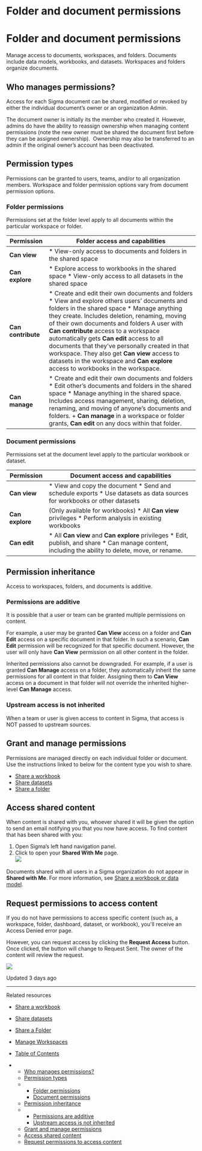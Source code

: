 # Folder and document permissions

# Folder and document permissions

Manage access to documents, workspaces, and folders. Documents include data models, workbooks, and datasets. Workspaces and folders organize documents.

## Who manages permissions?

Access for each Sigma document can be shared, modified or revoked by either the individual document’s owner or an organization Admin.

The document owner is initially its the member who created it. However, admins do have the ability to reassign ownership when managing content permissions (note the new owner must be shared the document first before they can be assigned ownership).  Ownership may also be transferred to an admin if the original owner’s account has been deactivated.

## Permission types

Permissions can be granted to users, teams, and/or to all organization members. Workspace and folder permission options vary from document permission options.

### Folder permissions

Permissions set at the folder level apply to all documents within the particular workspace or folder.

| Permission | Folder access and capabilities |
| --- | --- |
| **Can view** | * View-only access to documents and folders in the shared space |
| **Can explore** | * Explore access to workbooks in the shared space * View-only access to all datasets in the shared space |
| **Can contribute** | * Create and edit their own documents and folders * View and explore others users’ documents and folders in the shared space * Manage anything they create. Includes deletion, renaming, moving of their own documents and folders   A user with **Can contribute** access to a workspace automatically gets **Can edit** access to all documents that they’ve personally created in that workspace. They also get **Can view** access to datasets in the workspace and **Can explore** access to workbooks in the workspace. |
| **Can manage** | * Create and edit their own documents and folders * Edit other’s documents and folders in the shared space * Manage anything in the shared space. Includes access management, sharing, deletion, renaming, and moving of anyone’s documents and folders.   + **Can manage** in a workspace or folder grants, **Can edit** on any docs within that folder. |

### Document permissions

Permissions set at the document level apply to the particular workbook or dataset.

| Permission | Document access and capabilities |
| --- | --- |
| **Can view** | * View and copy the document * Send and schedule exports * Use datasets as data sources for workbooks or other datasets |
| **Can explore** | (Only available for workbooks)   * All **Can view** privileges * Perform analysis in existing workbooks |
| **Can edit** | * All **Can view** and **Can explore** privileges * Edit, publish, and share * Can manage content, including the ability to delete, move, or rename. |

## Permission inheritance

Access to workspaces, folders, and documents is additive.

### Permissions are additive

It is possible that a user or team can be granted multiple permissions on content.

For example, a user may be granted **Can View** access on a folder and **Can Edit** access on a specific document in that folder. In such a scenario, **Can Edit** permission will be recognized for that specific document. However, the user will only have **Can View** permission on all other content in the folder.

Inherited permissions also cannot be downgraded. For example, if a user is granted **Can Manage** access on a folder, they automatically inherit the same permissions for all content in that folder. Assigning them to **Can View** access on a document in that folder will not override the inherited higher-level **Can Manage** access.

### Upstream access is not inherited

When a team or user is given access to content in Sigma, that access is NOT passed to upstream sources.

## Grant and manage permissions

Permissions are managed directly on each individual folder or document. Use the instructions linked to below for the content type you wish to share.

* [Share a workbook](/docs/share-a-workbook)
* [Share datasets](/docs/share-datasets)
* [Share a folder](/docs/share-a-folder)

## Access shared content

When content is shared with you, whoever shared it will be given the option to send an email notifying you that you now have access. To find content that has been shared with you:

1. Open Sigma’s left hand navigation panel.
2. Click to open your **Shared With Me** page.  
   ![](https://files.readme.io/ec921e1-Screen_Shot_2021-06-17_at_1.44.48_PM.png)

Documents shared with all users in a Sigma organization do not appear in **Shared with Me**. For more information, see [Share a workbook or data model](/docs/share-a-workbook#access-shared-content).

## Request permissions to access content

If you do not have permissions to access specific content (such as, a workspace, folder, dashboard, dataset, or workbook), you'll receive an Access Denied error page.

However, you can request access by clicking the **Request Access** button. Once clicked, the button will change to Request Sent. The owner of the content will review the request.

![](https://files.readme.io/d9247b2-RequestPerms_AccessDenied_RequestAccess.png)

Updated 3 days ago

---

Related resources

* [Share a workbook](/docs/share-a-workbook)
* [Share datasets](/docs/share-datasets)
* [Share a Folder](/docs/share-a-folder)
* [Manage Workspaces](/docs/manage-workspaces)

* [Table of Contents](#)
* + [Who manages permissions?](#who-manages-permissions)
  + [Permission types](#permission-types)
  + - [Folder permissions](#folder-permissions)
    - [Document permissions](#document-permissions)
  + [Permission inheritance](#permission-inheritance)
  + - [Permissions are additive](#permissions-are-additive)
    - [Upstream access is not inherited](#upstream-access-is-not-inherited)
  + [Grant and manage permissions](#grant-and-manage-permissions)
  + [Access shared content](#access-shared-content)
  + [Request permissions to access content](#request-permissions-to-access-content)